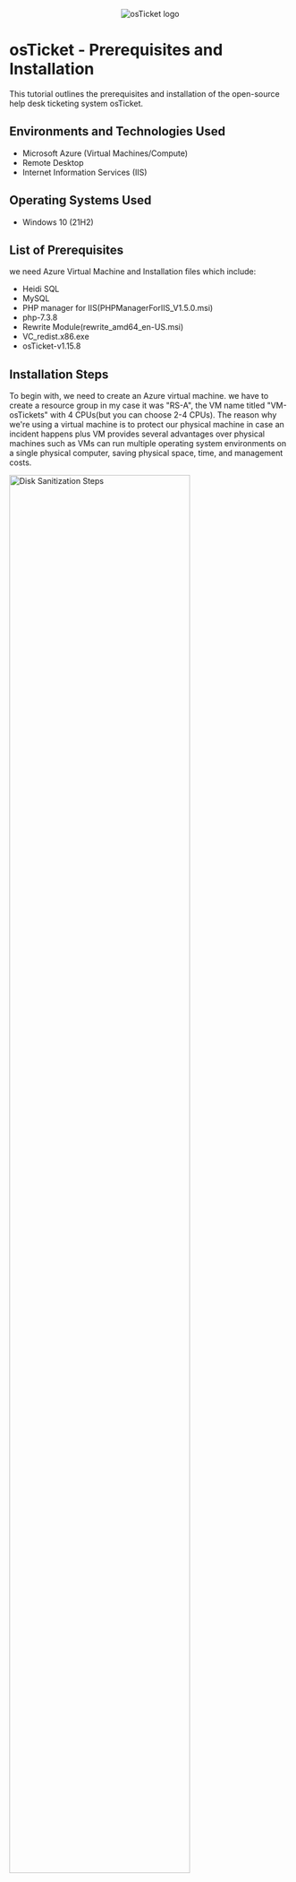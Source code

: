<p align="center">
<img src="https://i.imgur.com/Clzj7Xs.png" alt="osTicket logo"/>
</p>

<h1>osTicket - Prerequisites and Installation</h1>
This tutorial outlines the prerequisites and installation of the open-source help desk ticketing system osTicket.<br />


<h2>Environments and Technologies Used</h2>

- Microsoft Azure (Virtual Machines/Compute)
- Remote Desktop
- Internet Information Services (IIS)

<h2>Operating Systems Used </h2>

- Windows 10</b> (21H2)

<h2>List of Prerequisites</h2>

we need Azure Virtual Machine and Installation files which include:
- Heidi SQL
- MySQL 
- PHP manager for IIS(PHPManagerForIIS_V1.5.0.msi)
- php-7.3.8
- Rewrite Module(rewrite_amd64_en-US.msi)
- VC_redist.x86.exe
- osTicket-v1.15.8

<h2>Installation Steps</h2>
<P>To begin with, we need to create an Azure virtual machine. we have to create a resource group in my case it was "RS-A", the VM name titled "VM-osTickets" with 4 CPUs(but you can choose 2-4 CPUs). The reason why we're using a virtual machine is to protect our physical machine in case an incident happens plus VM provides several advantages over physical machines such as VMs can run multiple operating system environments on a single physical computer, saving physical space, time, and management costs. </P>
<p>
<img src="https://i.imgur.com/amCDMs3.png://" height="80%" width="80%" alt="Disk Sanitization Steps"/>
</p>
<p>
Moving Forward, connect to your newly created VM using RDP. In my case I was using MAC I had to download Microsoft RDP and to connect to it we use a public IPv4 address obtained after creating the VM then you double-click on it and provide the username and password of your VM.
</p>
<br />

<p>
<img src="https://i.imgur.com/NRFUI3a.png://" height="80%" width="80%" alt="Disk Sanitization Steps"/>
</p>
<p>
In the virtue of being connected to your VM, you will have to enable IIS. Simply access the control panel then select uninstall a program. Off to the left select "Turn Windows features on or off". A list will appear then you will enable Internet Information Services.


</p>
<br />

<p>
<img src="https://i.imgur.com/HhUTtWG.png://" height="80%" width="80%" alt="Disk Sanitization Steps"/>
</p>
<p>
To verify if you enabled Internet Information Services(IIS) successfully, you type "127.0.0.1" if your result looks like the picture below good job else you can always go back through the installation process and check what went wrong.
</p>

<p>
<img src="https://i.imgur.com/oh116PS.png://" height="80%" width="80%" alt="Disk Sanitization Steps"/>
</p>
<p>
Next, we are going to install all other prerequisites which include:
PHP manager for IIS(PHPManagerForIIS_V1.5.0.msi),Mysql, PHP-7.3.8, Heidi SQL,Rewrite Module(rewrite_amd64_en-US.msi),VC_redist.x86.exe,osTicket-v1.15.8
you can use this link to access all of the material you need to download to get osTicket up and running: "https://drive.google.com/drive/u/1/folders/1APMfNyfNzcxZC6EzdaNfdZsUwxWYChf6"
</p>

<p>
<img src="https://i.imgur.com/jCiQ1Iw.png://" height="80%" width="80%" alt="Disk Sanitization Steps"/>
</p>
<p>
After downloading osTickets, Then extract and copy the "upload" folder into c:\inetpub\wwwroot. Afterward, rename the folder to osTicket
</p>

<p>
<img src="https://i.imgur.com/Zj3eC7r.png://" height="80%" width="80%" alt="Disk Sanitization Steps"/>
</p>
<p>
Open IIS Manager and restart the server. Once inside the IIS manager go to Sites->Default->osTicket on the right, and click "Browse*.80" From there your default browser should open the osTicket webserver.
</p>

<p>
<img src="https://i.imgur.com/EnVoZdX.png://" height="80%" width="80%" alt="Disk Sanitization Steps"/>
</p>
<p>
Go back into the IIS manager and enable some extensions. To do this you have to go to Sites->Default->osTicket Then double click on PHP manager. Click on "Disable or enable an extension" Enable "php_intl.dll" & "php_opcache.dll" then refresh the osTicket webserver and observe the changes "Intl Extension" should now be enabled.


</p>

<p>
<img src="https://i.imgur.com/dkeRuzE.png://" height="80%" width="80%" alt="Disk Sanitization Steps"/>
</p>
<p>
Go back into c:\inetpub\wwwroot\osTicket\include\ost-sample config.php and rename the file to c:\inetpub\wwwroot\osTicket\include\ost-config.php Assign permissions to ost-config.php Disable inheritance->Removeall New Permissions->Everyone->all
</p>
<p>
<img src="https://i.imgur.com/RNJ994A.png://" height="80%" width="80%" alt="Disk Sanitization Steps"/>
</p>
<p>
Next, create a database using Heidi SQL 
</p>
<p>
<img src="https://i.imgur.com/0IXdH8z.png://" height="80%" width="80%" alt="Disk Sanitization Steps"/>
</p>
<p>
Afterward, continue setting up osTicket in the browser (click continue) then you will name the Helpdesk to your liking. Select a default email that will receive emails from customers who submit tickets, MySQL Database: osTicket, MySQL Username: root MySQL, Password: Password1. Click “Install Now!” Congratulations, hopefully, it is installed with no errors! 
</p>
<p>
<img src="https://i.imgur.com/8u1zqI7.png://" height="80%" width="80%" alt="Disk Sanitization Steps"/>
</p>
<p> Clean up Delete: C:\inetpub\wwwroot\osTicket\setup Set Permissions to “Read” only: C:\inetpub\wwwroot\osTicket\include\ost-config.php Login to the osTicket Admin Panel (http://localhost/osTicket/scp/login.php)</p>






</p>

<br />
